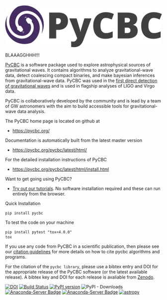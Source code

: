 ![GW150914](https://raw.githubusercontent.com/gwastro/pycbc-logo/master/pycbc_logo_name.png)

BLAAAGGHHH!!!

[PyCBC](http://pycbc.org) is a software package used to explore astrophysical sources of gravitational waves.
It contains algorithms to analyze gravitational-wave data,
detect coalescing compact binaries, and make bayesian inferences from gravitational-wave data.
PyCBC was used in the [first direct detection of gravitational waves](https://journals.aps.org/prl/abstract/10.1103/PhysRevLett.116.061102) and
is used in flagship analyses of LIGO and Virgo data.

PyCBC is collaboratively developed by the community and is lead by a team of GW astronomers with the
aim to build accessible tools for gravitational-wave data analysis.

The PyCBC home page is located on github at

 * https://pycbc.org/

Documentation is automatically built from the latest master version

 * https://pycbc.org/pycbc/latest/html/

For the detailed installation instructions of PyCBC

 * https://pycbc.org/pycbc/latest/html/install.html

Want to get going using PyCBC?

 * [Try out our tutorials](https://github.com/gwastro/PyCBC-Tutorials). No software installation required and these can run entirely from the browser.

Quick Installation
```
pip install pycbc
```

To test the code on your machine
```
pip install pytest "tox<4.0.0"
tox
```

If you use any code from PyCBC in a scientific publication, then please see our [citation guidelines](http://pycbc.org/pycbc/latest/html/credit.html) for more details on how to cite pycbc algorithms and
programs.

For the citation of the ``pycbc library``,  please use a bibtex entry and DOI for the
appropriate release of the PyCBC software (or the latest available release).
A bibtex key and DOI for each release is avaliable from [Zenodo](http://zenodo.org/).

[![DOI](https://zenodo.org/badge/31596861.svg)](https://zenodo.org/badge/latestdoi/31596861) [![Build Status](https://travis-ci.org/gwastro/pycbc.svg?branch=master)](https://travis-ci.org/gwastro/pycbc)
[![PyPI version](https://badge.fury.io/py/PyCBC.svg)](https://badge.fury.io/py/PyCBC) ![PyPI - Downloads](https://img.shields.io/pypi/dm/pycbc) [![Anaconda-Server Badge](https://anaconda.org/conda-forge/pycbc/badges/version.svg)](https://anaconda.org/conda-forge/pycbc) [![Anaconda-Server Badge](https://anaconda.org/conda-forge/pycbc/badges/downloads.svg)](https://anaconda.org/conda-forge/pycbc)
[![astropy](http://img.shields.io/badge/powered%20by-AstroPy-orange.svg?style=flat)](http://www.astropy.org/)
